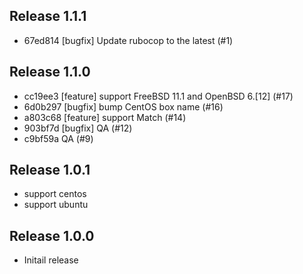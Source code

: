 ## Release 1.1.1

* 67ed814 [bugfix] Update rubocop to the latest (#1)

## Release 1.1.0

* cc19ee3 [feature] support FreeBSD 11.1 and OpenBSD 6.[12] (#17)
* 6d0b297 [bugfix] bump CentOS box name (#16)
* a803c68 [feature] support Match (#14)
* 903bf7d [bugfix] QA (#12)
* c9bf59a QA (#9)

## Release 1.0.1

* support centos
* support ubuntu

## Release 1.0.0

* Initail release
